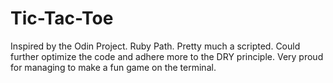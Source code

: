 # Tic-Tac-Toe
Inspired by the Odin Project. Ruby Path.
Pretty much a scripted.
Could further optimize the code and adhere more to the DRY principle.
Very proud for managing to make a fun game on the terminal.
